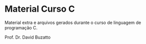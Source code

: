 # Material Curso C

Material extra e arquivos gerados durante o curso de linguagem de programação C.

Prof. Dr. David Buzatto